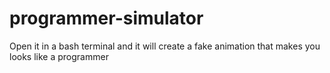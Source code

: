 # programmer-simulator
Open it in a bash terminal and it will create a fake animation that makes you looks like a programmer
